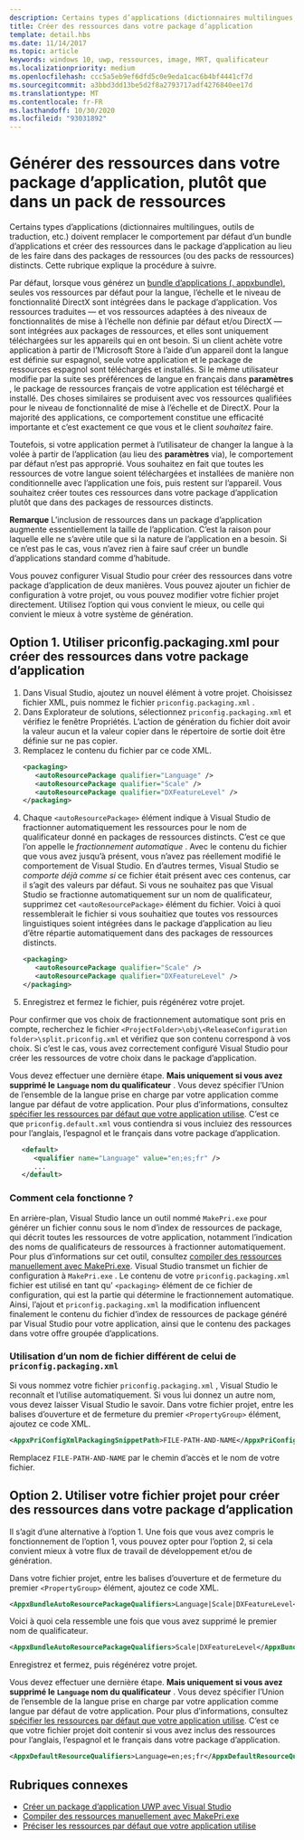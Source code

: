 ```yaml
---
description: Certains types d’applications (dictionnaires multilingues, outils de traduction, etc.) doivent remplacer le comportement par défaut d’un ensemble d’applications et créer des ressources dans le package d’application plutôt que dans des packages de ressources distincts. Cette rubrique explique la procédure à suivre.
title: Créer des ressources dans votre package d’application
template: detail.hbs
ms.date: 11/14/2017
ms.topic: article
keywords: windows 10, uwp, ressources, image, MRT, qualificateur
ms.localizationpriority: medium
ms.openlocfilehash: ccc5a5eb9ef6dfd5c0e9eda1cac6b4bf4441cf7d
ms.sourcegitcommit: a3bbd3dd13be5d2f8a2793717adf4276840ee17d
ms.translationtype: MT
ms.contentlocale: fr-FR
ms.lasthandoff: 10/30/2020
ms.locfileid: "93031892"
---
```

# <a name="build-resources-into-your-app-package-instead-of-into-a-resource-pack"></a>Générer des ressources dans votre package d’application, plutôt que dans un pack de ressources

Certains types d’applications (dictionnaires multilingues, outils de traduction, etc.) doivent remplacer le comportement par défaut d’un bundle d’applications et créer des ressources dans le package d’application au lieu de les faire dans des packages de ressources (ou des packs de ressources) distincts. Cette rubrique explique la procédure à suivre.

Par défaut, lorsque vous générez un [bundle d’applications (. appxbundle)](/windows/msix/package/packaging-uwp-apps), seules vos ressources par défaut pour la langue, l’échelle et le niveau de fonctionnalité DirectX sont intégrées dans le package d’application. Vos ressources traduites &mdash; et vos ressources adaptées à des niveaux de fonctionnalités de mise à l’échelle non définie par défaut et/ou DirectX &mdash; sont intégrées aux packages de ressources, et elles sont uniquement téléchargées sur les appareils qui en ont besoin. Si un client achète votre application à partir de l’Microsoft Store à l’aide d’un appareil dont la langue est définie sur espagnol, seule votre application et le package de ressources espagnol sont téléchargés et installés. Si le même utilisateur modifie par la suite ses préférences de langue en français dans **paramètres** , le package de ressources français de votre application est téléchargé et installé. Des choses similaires se produisent avec vos ressources qualifiées pour le niveau de fonctionnalité de mise à l’échelle et de DirectX. Pour la majorité des applications, ce comportement constitue une efficacité importante et c’est exactement ce que vous et le client *souhaitez* faire.

Toutefois, si votre application permet à l’utilisateur de changer la langue à la volée à partir de l’application (au lieu des **paramètres** via), le comportement par défaut n’est pas approprié. Vous souhaitez en fait que toutes les ressources de votre langue soient téléchargées et installées de manière non conditionnelle avec l’application une fois, puis restent sur l’appareil. Vous souhaitez créer toutes ces ressources dans votre package d’application plutôt que dans des packages de ressources distincts.

**Remarque** L’inclusion de ressources dans un package d’application augmente essentiellement la taille de l’application. C’est la raison pour laquelle elle ne s’avère utile que si la nature de l’application en a besoin. Si ce n’est pas le cas, vous n’avez rien à faire sauf créer un bundle d’applications standard comme d’habitude.

Vous pouvez configurer Visual Studio pour créer des ressources dans votre package d’application de deux manières. Vous pouvez ajouter un fichier de configuration à votre projet, ou vous pouvez modifier votre fichier projet directement. Utilisez l’option qui vous convient le mieux, ou celle qui convient le mieux à votre système de génération.

## <a name="option-1-use-priconfigpackagingxml-to-build-resources-into-your-app-package"></a>Option 1. Utiliser priconfig.packaging.xml pour créer des ressources dans votre package d’application

1. Dans Visual Studio, ajoutez un nouvel élément à votre projet. Choisissez fichier XML, puis nommez le fichier `priconfig.packaging.xml` .
2. Dans Explorateur de solutions, sélectionnez `priconfig.packaging.xml` et vérifiez le fenêtre Propriétés. L’action de génération du fichier doit avoir la valeur aucun et la valeur copier dans le répertoire de sortie doit être définie sur ne pas copier.
3. Remplacez le contenu du fichier par ce code XML.
   ```xml
   <packaging>
      <autoResourcePackage qualifier="Language" />
      <autoResourcePackage qualifier="Scale" />
      <autoResourcePackage qualifier="DXFeatureLevel" />
   </packaging>
   ```
4. Chaque `<autoResourcePackage>` élément indique à Visual Studio de fractionner automatiquement les ressources pour le nom de qualificateur donné en packages de ressources distincts. C’est ce que l’on appelle le *fractionnement automatique* . Avec le contenu du fichier que vous avez jusqu’à présent, vous n’avez pas réellement modifié le comportement de Visual Studio. En d’autres termes, Visual Studio se *comporte déjà comme si* ce fichier était présent avec ces contenus, car il s’agit des valeurs par défaut. Si vous ne souhaitez pas que Visual Studio se fractionne automatiquement sur un nom de qualificateur, supprimez cet `<autoResourcePackage>` élément du fichier. Voici à quoi ressemblerait le fichier si vous souhaitiez que toutes vos ressources linguistiques soient intégrées dans le package d’application au lieu d’être répartie automatiquement dans des packages de ressources distincts.
   ```xml
   <packaging>
      <autoResourcePackage qualifier="Scale" />
      <autoResourcePackage qualifier="DXFeatureLevel" />
   </packaging>
   ```
5. Enregistrez et fermez le fichier, puis régénérez votre projet.

Pour confirmer que vos choix de fractionnement automatique sont pris en compte, recherchez le fichier `<ProjectFolder>\obj\<ReleaseConfiguration folder>\split.priconfig.xml` et vérifiez que son contenu correspond à vos choix. Si c’est le cas, vous avez correctement configuré Visual Studio pour créer les ressources de votre choix dans le package d’application.

Vous devez effectuer une dernière étape. **Mais uniquement si vous avez supprimé le `Language` nom du qualificateur** . Vous devez spécifier l’Union de l’ensemble de la langue prise en charge par votre application comme langue par défaut de votre application. Pour plus d’informations, consultez [spécifier les ressources par défaut que votre application utilise](specify-default-resources-installed.md). C’est ce que `priconfig.default.xml` vous contiendra si vous incluiez des ressources pour l’anglais, l’espagnol et le français dans votre package d’application.

```xml
   <default>
      <qualifier name="Language" value="en;es;fr" />
      ...
   </default>
```

### <a name="how-does-this-work"></a>Comment cela fonctionne ?

En arrière-plan, Visual Studio lance un outil nommé `MakePri.exe` pour générer un fichier connu sous le nom d’index de ressources de package, qui décrit toutes les ressources de votre application, notamment l’indication des noms de qualificateurs de ressources à fractionner automatiquement. Pour plus d’informations sur cet outil, consultez [compiler des ressources manuellement avec MakePri.exe](compile-resources-manually-with-makepri.md). Visual Studio transmet un fichier de configuration à `MakePri.exe` . Le contenu de votre `priconfig.packaging.xml` fichier est utilisé en tant qu' `<packaging>` élément de ce fichier de configuration, qui est la partie qui détermine le fractionnement automatique. Ainsi, l’ajout et `priconfig.packaging.xml` la modification influencent finalement le contenu du fichier d’index de ressources de package généré par Visual Studio pour votre application, ainsi que le contenu des packages dans votre offre groupée d’applications.

### <a name="using-a-different-file-name-than-priconfigpackagingxml"></a>Utilisation d’un nom de fichier différent de celui de `priconfig.packaging.xml`

Si vous nommez votre fichier `priconfig.packaging.xml` , Visual Studio le reconnaît et l’utilise automatiquement. Si vous lui donnez un autre nom, vous devez laisser Visual Studio le savoir. Dans votre fichier projet, entre les balises d’ouverture et de fermeture du premier `<PropertyGroup>` élément, ajoutez ce code XML.

```xml
<AppxPriConfigXmlPackagingSnippetPath>FILE-PATH-AND-NAME</AppxPriConfigXmlPackagingSnippetPath>
```

Remplacez `FILE-PATH-AND-NAME` par le chemin d’accès et le nom de votre fichier.

## <a name="option-2-use-your-project-file-to-build-resources-into-your-app-package"></a>Option 2. Utiliser votre fichier projet pour créer des ressources dans votre package d’application

Il s’agit d’une alternative à l’option 1. Une fois que vous avez compris le fonctionnement de l’option 1, vous pouvez opter pour l’option 2, si cela convient mieux à votre flux de travail de développement et/ou de génération.

Dans votre fichier projet, entre les balises d’ouverture et de fermeture du premier `<PropertyGroup>` élément, ajoutez ce code XML.

```xml
<AppxBundleAutoResourcePackageQualifiers>Language|Scale|DXFeatureLevel</AppxBundleAutoResourcePackageQualifiers>
```

Voici à quoi cela ressemble une fois que vous avez supprimé le premier nom de qualificateur.

```xml
<AppxBundleAutoResourcePackageQualifiers>Scale|DXFeatureLevel</AppxBundleAutoResourcePackageQualifiers>
```

Enregistrez et fermez, puis régénérez votre projet.

Vous devez effectuer une dernière étape. **Mais uniquement si vous avez supprimé le `Language` nom du qualificateur** . Vous devez spécifier l’Union de l’ensemble de la langue prise en charge par votre application comme langue par défaut de votre application. Pour plus d’informations, consultez [spécifier les ressources par défaut que votre application utilise](specify-default-resources-installed.md). C’est ce que votre fichier projet doit contenir si vous avez inclus des ressources pour l’anglais, l’espagnol et le français dans votre package d’application.

```xml
<AppxDefaultResourceQualifiers>Language=en;es;fr</AppxDefaultResourceQualifiers>
```

## <a name="related-topics"></a>Rubriques connexes

* [Créer un package d’application UWP avec Visual Studio](/windows/msix/package/packaging-uwp-apps)
* [Compiler des ressources manuellement avec MakePri.exe](compile-resources-manually-with-makepri.md)
* [Préciser les ressources par défaut que votre application utilise](specify-default-resources-installed.md)
